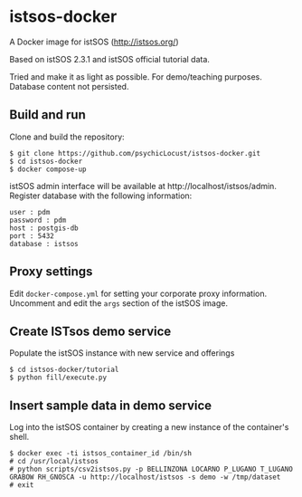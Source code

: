 # istsos-docker

A Docker image for istSOS (http://istsos.org/)

Based on istSOS 2.3.1 and istSOS official tutorial data.

Tried and make it as light as possible. For demo/teaching purposes. Database content not persisted.

## Build and run

Clone and build the repository:

    $ git clone https://github.com/psychicLocust/istsos-docker.git
    $ cd istsos-docker
    $ docker compose-up
    
istSOS admin interface will be available at http://localhost/istsos/admin. 
Register database with the following information:

    user : pdm
    password : pdm 
    host : postgis-db 
    port : 5432
    database : istsos

## Proxy settings

Edit `docker-compose.yml` for setting your corporate proxy information. Uncomment and edit the `args` section of the istSOS image.


## Create ISTsos demo service

Populate the istSOS instance with new service and offerings

    $ cd istsos-docker/tutorial
    $ python fill/execute.py
   
## Insert sample data in demo service

Log into the istSOS container by creating a new instance of the container's shell.

    $ docker exec -ti istsos_container_id /bin/sh
    # cd /usr/local/istsos
    # python scripts/csv2istsos.py -p BELLINZONA LOCARNO P_LUGANO T_LUGANO GRABOW RH_GNOSCA -u http://localhost/istsos -s demo -w /tmp/dataset
    # exit
